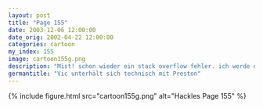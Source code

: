 ```yaml
---
layout: post
title: "Page 155"
date: 2003-12-06 12:00:00
date_orig: 2002-04-22 12:00:00
categories: cartoon
my_index: 155
image: cartoon155g.png
description: "Mist! schon wieder ein stack overflow fehler. ich werde das programm zum laufen bringen und wenn es das letzte ist was ich tun werde wörtlich gesehen, ist diese aussage ziemlich lustig. du sagst dass du den rekursionsfehler behoben hast unter der bedingung, dass es das letzte ist was du tust, also machst du paradoxerweise eine rekursive referenz ich liebe es leute nachdenklich zu machen ich mag roboter nicht Preston"
germantitle: "Vic unterhält sich technisch mit Preston"
---
```


{% include figure.html src="cartoon155g.png" alt="Hackles Page 155"  %}
